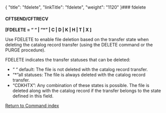 {
    "title": "fdelete",
    "linkTitle": "fdelete",
    "weight": "1120"
}### fdelete

#### CFTSEND/CFTRECV

****[FDELETE = “ “ &#124; “\*” &#124; C &#124; D &#124; K &#124; H &#124; T &#124; X ]****

Use FDELETE to enable file deletion based on the transfer state when deleting the catalog record transfer (using the DELETE command or the PURGE procedure).

FDELETE indicates the transfer statuses that can be deleted:

- “ “ default: The file is not deleted with the catalog record transfer.
- “\*”all statuses: The file is always deleted with the catalog record transfer.
- “CDKHTX”: Any combination of these states is possible. The file is deleted along with the catalog record if the transfer belongs to the state defined in this field.

[Return to Command index](../../)
